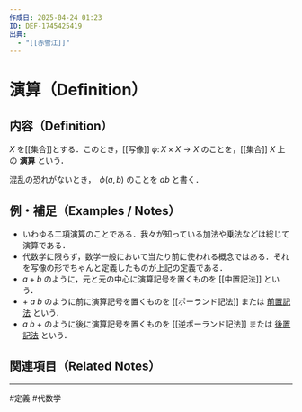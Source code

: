 ```yaml
---
作成日: 2025-04-24 01:23
ID: DEF-1745425419
出典:
  - "[[赤雪江]]"
---
```


# 演算（Definition）

## 内容（Definition）

$X$ を[[集合]]とする．このとき，[[写像]] $\phi \colon X \times X \to X$ のことを，[[集合]] $X$ 上の **演算** という．

混乱の恐れがないとき，　$\phi(a,b)$ のことを $a b$ と書く．

## 例・補足（Examples / Notes）

- いわゆる二項演算のことである．我々が知っている加法や乗法などは総じて演算である．
- 代数学に限らず，数学一般において当たり前に使われる概念ではある．それを写像の形でちゃんと定義したものが上記の定義である．
- $a + b$ のように，元と元の中心に演算記号を置くものを [[中置記法]] という．
- $+\ a\ b$ のように前に演算記号を置くものを [[ポーランド記法]] または [前置記法](ポーランド記法) という．
- $a\ b\ +$ のように後に演算記号を置くものを [[逆ポーランド記法]] または [後置記法](逆ポーランド記法) という．
## 関連項目（Related Notes）


---
#定義 #代数学 